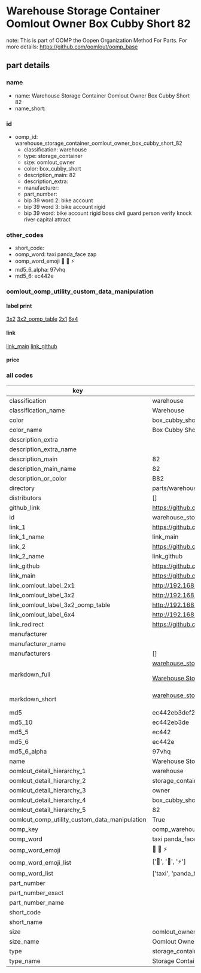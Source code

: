 # Warehouse Storage Container Oomlout Owner Box Cubby Short 82  

note: This is part of OOMP the Oopen Organization Method For Parts. For more details: https://github.com/oomlout/oomp_base

##  part details
  







### name
* name: Warehouse Storage Container Oomlout Owner Box Cubby Short 82
* name_short: 
### id
* oomp_id: warehouse_storage_container_oomlout_owner_box_cubby_short_82
  * classification: warehouse
  * type: storage_container
  * size: oomlout_owner
  * color: box_cubby_short
  * description_main: 82
  * description_extra: 
  * manufacturer: 
  * part_number: 
  * bip 39 word 2: bike account
  * bip 39 word 3: bike account rigid
  * bip 39 word: bike account rigid boss civil guard person verify knock river capital attract

### other_codes
* short_code: 
* oomp_word: taxi panda_face zap
* oomp_word_emoji :taxi: :panda_face: :zap:
* md5_6_alpha: 97vhq
* md5_6: ec442e






### oomlout_oomp_utility_custom_data_manipulation
#### label print
[3x2](http://192.168.1.245:1112/?label=oomp%2097vhq)
[3x2_oomp_table](http://192.168.1.108:1112/?label=oomp%2097vhq)
[2x1](http://192.168.1.242:1112/?label=oomp%2097vhq)
[6x4](http://192.168.1.55:1112/?label=oomp%2097vhq)    

#### link

[link_main](https://github.com/oomlout/oomlout_oomp_version_1_messy/tree/main/parts/warehouse_storage_container_oomlout_owner_box_cubby_short_82) [link_github](https://github.com/oomlout/oomlout_oomp_version_1_messy/tree/main/parts/warehouse_storage_container_oomlout_owner_box_cubby_short_82)                             

#### price







### all codes 
| key | value |  
| --- | --- |  
| classification | warehouse |  
| classification_name | Warehouse |  
| color | box_cubby_short |  
| color_name | Box Cubby Short |  
| description_extra |  |  
| description_extra_name |  |  
| description_main | 82 |  
| description_main_name | 82 |  
| description_or_color | B82 |  
| directory | parts/warehouse_storage_container_oomlout_owner_box_cubby_short_82 |  
| distributors | [] |  
| github_link | https://github.com/oomlout/oomlout_oomp_part_src/tree/main/parts/warehouse_storage_container_oomlout_owner_box_cubby_short_82 |  
| id | warehouse_storage_container_oomlout_owner_box_cubby_short_82 |  
| link_1 | https://github.com/oomlout/oomlout_oomp_version_1_messy/tree/main/parts/warehouse_storage_container_oomlout_owner_box_cubby_short_82 |  
| link_1_name | link_main |  
| link_2 | https://github.com/oomlout/oomlout_oomp_version_1_messy/tree/main/parts/warehouse_storage_container_oomlout_owner_box_cubby_short_82 |  
| link_2_name | link_github |  
| link_github | https://github.com/oomlout/oomlout_oomp_version_1_messy/tree/main/parts/warehouse_storage_container_oomlout_owner_box_cubby_short_82 |  
| link_main | https://github.com/oomlout/oomlout_oomp_version_1_messy/tree/main/parts/warehouse_storage_container_oomlout_owner_box_cubby_short_82 |  
| link_oomlout_label_2x1 | http://192.168.1.242:1112/?label=oomp%2097vhq |  
| link_oomlout_label_3x2 | http://192.168.1.245:1112/?label=oomp%2097vhq |  
| link_oomlout_label_3x2_oomp_table | http://192.168.1.108:1112/?label=oomp%2097vhq |  
| link_oomlout_label_6x4 | http://192.168.1.55:1112/?label=oomp%2097vhq |  
| link_redirect | https://github.com/oomlout/oomlout_oomp_version_1_messy/tree/main/parts/warehouse_storage_container_oomlout_owner_box_cubby_short_82 |  
| manufacturer |  |  
| manufacturer_name |  |  
| manufacturers | [] |  
| markdown_full | [warehouse_storage_container_oomlout_owner_box_cubby_short_82](none)<br>[](none)<br>[Warehouse Storage Container Oomlout Owner Box Cubby Short 82](none)<br><br> |  
| markdown_short | [warehouse_storage_container_oomlout_owner_box_cubby_short_82](none)<br><br> |  
| md5 | ec442eb3def2b4699d14c1a373c060b1 |  
| md5_10 | ec442eb3de |  
| md5_5 | ec442 |  
| md5_6 | ec442e |  
| md5_6_alpha | 97vhq |  
| name | Warehouse Storage Container Oomlout Owner Box Cubby Short 82 |  
| oomlout_detail_hierarchy_1 | warehouse |  
| oomlout_detail_hierarchy_2 | storage_container |  
| oomlout_detail_hierarchy_3 | owner |  
| oomlout_detail_hierarchy_4 | box_cubby_short |  
| oomlout_detail_hierarchy_5 | 82 |  
| oomlout_oomp_utility_custom_data_manipulation | True |  
| oomp_key | oomp_warehouse_storage_container_oomlout_owner_box_cubby_short_82 |  
| oomp_word | taxi panda_face zap |  
| oomp_word_emoji | :taxi: :panda_face: :zap: |  
| oomp_word_emoji_list | [':taxi:', ':panda_face:', ':zap:'] |  
| oomp_word_list | ['taxi', 'panda_face', 'zap'] |  
| part_number |  |  
| part_number_exact |  |  
| part_number_name |  |  
| short_code |  |  
| short_name |  |  
| size | oomlout_owner |  
| size_name | Oomlout Owner |  
| type | storage_container |  
| type_name | Storage Container |  
